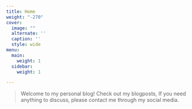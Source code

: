 ```yaml
---
title: Home
weight: "-270"
cover:
  image: ""
  alternate: ''
  caption: ''
  style: wide
menu:
  main:
    weight: 1
  sidebar:
    weight: 1

---
```

> Welcome to my personal blog! Check out my blogposts, If you need anything to discuss, please contact me through my social media.